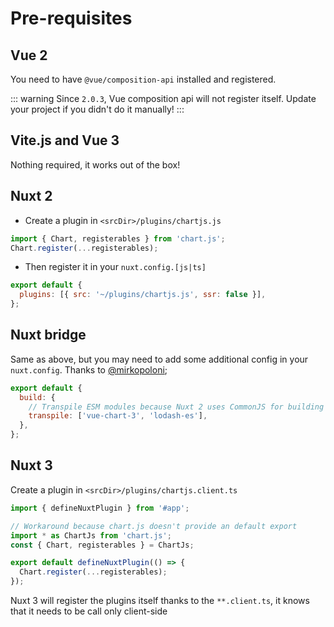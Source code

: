 # Pre-requisites

## Vue 2

You need to have `@vue/composition-api` installed and registered.

::: warning
Since `2.0.3`, Vue composition api will not register itself. Update your project if you didn't do it manually!
:::

## Vite.js and Vue 3

Nothing required, it works out of the box!

## Nuxt 2

- Create a plugin in `<srcDir>/plugins/chartjs.js`

```js
import { Chart, registerables } from 'chart.js';
Chart.register(...registerables);
```

- Then register it in your `nuxt.config.[js|ts]`

```js
export default {
  plugins: [{ src: '~/plugins/chartjs.js', ssr: false }],
};
```

## Nuxt bridge

Same as above, but you may need to add some additional config in your `nuxt.config`.
Thanks to [@mirkopoloni](https://github.com/mirkopoloni);

```js
export default {
  build: {
    // Transpile ESM modules because Nuxt 2 uses CommonJS for building server.
    transpile: ['vue-chart-3', 'lodash-es'],
  },
};
```

## Nuxt 3

Create a plugin in `<srcDir>/plugins/chartjs.client.ts`

```ts
import { defineNuxtPlugin } from '#app';

// Workaround because chart.js doesn't provide an default export
import * as ChartJs from 'chart.js';
const { Chart, registerables } = ChartJs;

export default defineNuxtPlugin(() => {
  Chart.register(...registerables);
});
```

Nuxt 3 will register the plugins itself thanks to the `**.client.ts`, it knows that it needs to be call only client-side
